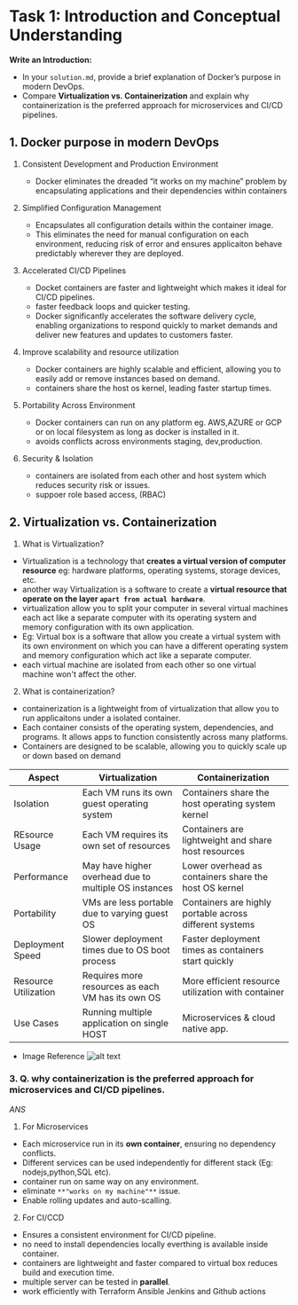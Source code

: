# Task 1: Introduction and Conceptual Understanding

**Write an Introduction:**

- In your `solution.md`, provide a brief explanation of Docker’s purpose in modern DevOps.
- Compare **Virtualization vs. Containerization** and explain why containerization is the preferred approach for microservices and CI/CD pipelines.

## 1. Docker purpose in modern DevOps

1.  Consistent Development and Production Environment <br>
    - Docker eliminates the dreaded “it works on my machine” problem by encapsulating applications and their dependencies within containers
2.  Simplified Configuration Management

    - Encapsulates all configuration details within the container image.
    - This eliminates the need for manual configuration on each environment, reducing risk of error and ensures applicaiton behave predictably wherever they are deployed.

3.  Accelerated CI/CD Pipelines

    - Docket containers are faster and lightweight which makes it ideal for CI/CD pipelines.
    - faster feedback loops and quicker testing.
    - Docker significantly accelerates the software delivery cycle, enabling organizations to respond quickly to market demands and deliver new features and updates to customers faster.

4.  Improve scalability and resource utilization

    - Docker containers are highly scalable and efficient, allowing you to easily add or remove instances based on demand.
    - containers share the host os kernel, leading faster startup times.

5.  Portability Across Environment

    - Docker containers can run on any platform eg. AWS,AZURE or GCP or on local filesystem as long as docker is installed in it.
    - avoids conflicts across environments staging, dev,production.

6.  Security & Isolation

    - containers are isolated from each other and host system which reduces security risk or issues.
    - suppoer role based access, (RBAC)

## 2. Virtualization vs. Containerization

1.  What is Virtualization?

- Virtualization is a technology that **creates a virtual version of computer resource** eg: hardware platforms, operating systems, storage devices, etc.
- another way Virtualization is a software to create a **virtual resource that operate on the layer `apart from actual hardware`**.
- virtualization allow you to split your computer in several virtual machines each act like a separate computer with its operating system and memory configuration with its own application.
- Eg: Virtual box is a software that allow you create a virtual system with its own environment on which you can have a different operating system and memory configuration which act like a separate computer.
- each virtual machine are isolated from each other so one virtual machine won't affect the other.

2. What is containerization?

- containerization is a lightweight from of virtualization that allow you to run applicaitons under a isolated container.
- Each container consists of the operating system, dependencies, and programs. It allows apps to function consistently across many platforms.
- Containers are designed to be scalable, allowing you to quickly scale up or down based on demand

| Aspect               | Virtualization                                        | Containerization                                        |
| -------------------- | ----------------------------------------------------- | ------------------------------------------------------- |
| Isolation            | Each VM runs its own guest operating system           | Containers share the host operating system kernel       |
| REsource Usage       | Each VM requires its own set of resources             | Containers are lightweight and share host resources     |
| Performance          | May have higher overhead due to multiple OS instances | Lower overhead as containers share the host OS kernel   |
| Portability          | VMs are less portable due to varying guest OS         | Containers are highly portable across different systems |
| Deployment Speed     | Slower deployment times due to OS boot process        | Faster deployment times as containers start quickly     |
| Resource Utilization | Requires more resources as each VM has its own OS     | More efficient resource utilization with container      |
| Use Cases            | Running multiple application on single HOST           | Microservices & cloud native app.                       |

- Image Reference
  ![alt text](https://assets.website-files.com/617c6e88f3cfc149f275a4bd/618ad14ffa65448785768200_Container-vs-vm.png)

### 3. Q. why containerization is the preferred approach for microservices and CI/CD pipelines.

_ANS_

1. For Microservices

- Each microservice run in its **own container**, ensuring no dependency conflicts.
- Different services can be used independently for different stack (Eg: nodejs,python,SQL etc).
- container run on same way on any environment.
- eliminate `**"works on my machine"**` issue.
- Enable rolling updates and auto-scalling.

2. For CI/CCD

- Ensures a consistent environment for CI/CD pipeline.
- no need to install dependencies locally everthing is available inside container.
- containers are lightweight and faster compared to virtual box reduces build and execution time.
- multiple server can be tested in **parallel**.
- work efficiently with Terraform Ansible Jenkins and Github actions
